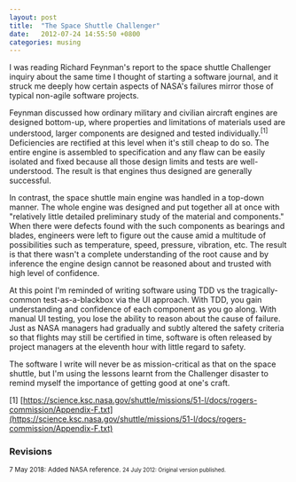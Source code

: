 ```yaml
---
layout: post
title:  "The Space Shuttle Challenger"
date:   2012-07-24 14:55:50 +0800
categories: musing
---
```

I was reading Richard Feynman's report to the space shuttle Challenger inquiry about the same time I thought of starting a software journal, and it struck me deeply how certain aspects of NASA's failures mirror those of typical non-agile software projects.

Feynman discussed how ordinary military and civilian aircraft engines are designed bottom-up, where properties and limitations of materials used are understood, larger components are designed and tested individually.<sup>[1]</sup> Deficiencies are rectified at this level when it's still cheap to do so. The entire engine is assembled to specification and any flaw can be easily isolated and fixed because all those design limits and tests are well-understood. The result is that engines thus designed are generally successful.

In contrast, the space shuttle main engine was handled in a top-down manner. The whole engine was designed and put together all at once with "relatively little detailed preliminary study of the material and components." When there were defects found with the such components as bearings and blades, engineers were left to figure out the cause amid a multitude of possibilities such as temperature, speed, pressure, vibration, etc. The result is that there wasn't a complete understanding of the root cause and by inference the engine design cannot be reasoned about and trusted with high level of confidence.

At this point I'm reminded of writing software using TDD vs the tragically-common test-as-a-blackbox via the UI approach. With TDD, you gain understanding and confidence of each component as you go along. With manual UI testing, you lose the ability to reason about the cause of failure. Just as NASA managers had gradually and subtly altered the safety criteria so that flights may still be certified in time, software is often released by project managers at the eleventh hour with little regard to safety.

The software I write will never be as mission-critical as that on the space shuttle, but I'm using the lessons learnt from the Challenger disaster to remind myself the importance of getting good at one's craft.

[1] [https://science.ksc.nasa.gov/shuttle/missions/51-l/docs/rogers-commission/Appendix-F.txt](https://science.ksc.nasa.gov/shuttle/missions/51-l/docs/rogers-commission/Appendix-F.txt)

### Revisions
<small>
7 May 2018: Added NASA reference.

<small>
24 July 2012: Original version published.

